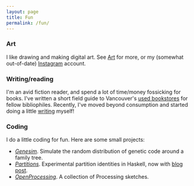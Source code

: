 ```yaml
---
layout: page
title: Fun
permalink: /fun/
---
```


### Art

I like drawing and making digital art.
See [Art](/art.md) for more, or my (somewhat out-of-date)
[Instagram](https://www.instagram.com/holotwin/) account.

### Writing/reading

I'm an avid fiction reader, and spend a lot of time/money fossicking
for books. I've written a short field guide to Vancouver's
[used bookstores](reviews/bookstores.md) for fellow
bibliophiles.
Recently, I've moved beyond consumption and started doing a little
[writing](/writing.md) myself!

### Coding

I do a little coding for fun.
Here are some small projects:

- [*Genesim*](https://github.com/hapax/genesim). Simulate the random
distribution of genetic code around a family tree.
- [*Partitions*](https://github.com/hapax/haskell-partitions). Experimental
  partition identities in Haskell, now with [blog post](https://hapax.github.io/mathematics/programming/haskell-partition/).
- [*OpenProcessing*](https://www.openprocessing.org/user/89003). A
collection of Processing sketches.
